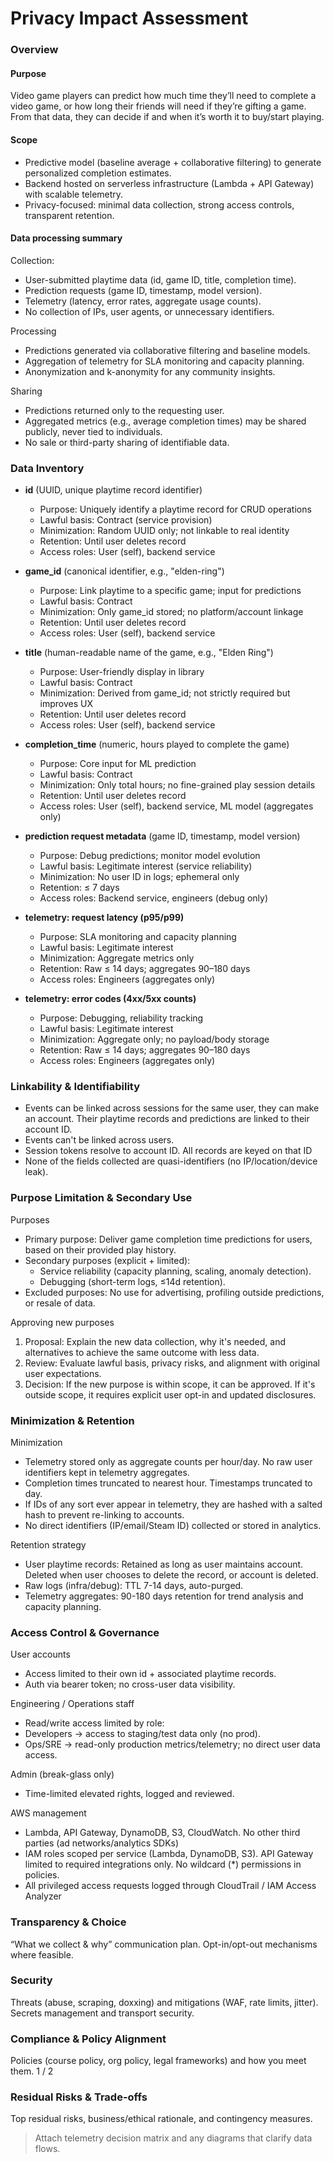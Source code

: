 # Privacy Impact Assessment

### Overview

#### Purpose
Video game players can predict how much time they’ll need to complete a video game, or how long their friends will need if they’re gifting a game. From that data, they can decide if and when it’s worth it to buy/start playing.

#### Scope
- Predictive model (baseline average + collaborative filtering) to generate personalized completion estimates.
- Backend hosted on serverless infrastructure (Lambda + API Gateway) with scalable telemetry.
- Privacy-focused: minimal data collection, strong access controls, transparent retention.

#### Data processing summary

Collection:
- User-submitted playtime data (id, game ID, title, completion time).
- Prediction requests (game ID, timestamp, model version).
- Telemetry (latency, error rates, aggregate usage counts).
- No collection of IPs, user agents, or unnecessary identifiers.

Processing
- Predictions generated via collaborative filtering and baseline models.
- Aggregation of telemetry for SLA monitoring and capacity planning.
- Anonymization and k-anonymity for any community insights.

Sharing
- Predictions returned only to the requesting user.
- Aggregated metrics (e.g., average completion times) may be shared publicly, never tied to individuals.
- No sale or third-party sharing of identifiable data.

### Data Inventory

- **id** (UUID, unique playtime record identifier)  
  - Purpose: Uniquely identify a playtime record for CRUD operations  
  - Lawful basis: Contract (service provision)  
  - Minimization: Random UUID only; not linkable to real identity  
  - Retention: Until user deletes record  
  - Access roles: User (self), backend service  

- **game_id** (canonical identifier, e.g., "elden-ring")  
  - Purpose: Link playtime to a specific game; input for predictions  
  - Lawful basis: Contract  
  - Minimization: Only game_id stored; no platform/account linkage  
  - Retention: Until user deletes record  
  - Access roles: User (self), backend service  

- **title** (human-readable name of the game, e.g., "Elden Ring")  
  - Purpose: User-friendly display in library  
  - Lawful basis: Contract  
  - Minimization: Derived from game_id; not strictly required but improves UX  
  - Retention: Until user deletes record  
  - Access roles: User (self), backend service  

- **completion_time** (numeric, hours played to complete the game)  
  - Purpose: Core input for ML prediction  
  - Lawful basis: Contract  
  - Minimization: Only total hours; no fine-grained play session details  
  - Retention: Until user deletes record  
  - Access roles: User (self), backend service, ML model (aggregates only)  

- **prediction request metadata** (game ID, timestamp, model version)  
  - Purpose: Debug predictions; monitor model evolution  
  - Lawful basis: Legitimate interest (service reliability)  
  - Minimization: No user ID in logs; ephemeral only  
  - Retention: ≤ 7 days  
  - Access roles: Backend service, engineers (debug only)  

- **telemetry: request latency (p95/p99)**  
  - Purpose: SLA monitoring and capacity planning  
  - Lawful basis: Legitimate interest  
  - Minimization: Aggregate metrics only  
  - Retention: Raw ≤ 14 days; aggregates 90–180 days  
  - Access roles: Engineers (aggregates only)  

- **telemetry: error codes (4xx/5xx counts)**  
  - Purpose: Debugging, reliability tracking  
  - Lawful basis: Legitimate interest  
  - Minimization: Aggregate only; no payload/body storage  
  - Retention: Raw ≤ 14 days; aggregates 90–180 days  
  - Access roles: Engineers (aggregates only)  

### Linkability & Identifiability
- Events can be linked across sessions for the same user, they can make an account. Their playtime records and predictions are linked to their account ID.
- Events can't be linked across users.
- Session tokens resolve to account ID. All records are keyed on that ID
- None of the fields collected are quasi-identifiers (no IP/location/device leak).

### Purpose Limitation & Secondary Use
Purposes
- Primary purpose: Deliver game completion time predictions for users, based on their provided play history.
- Secondary purposes (explicit + limited): 
  - Service reliability (capacity planning, scaling, anomaly detection).
  - Debugging (short-term logs, ≤14d retention).
- Excluded purposes: No use for advertising, profiling outside predictions, or resale of data.

Approving new purposes
1. Proposal: Explain the new data collection, why it's needed, and alternatives to achieve the same outcome with less data.
2. Review: Evaluate lawful basis, privacy risks, and alignment with original user expectations.
3. Decision: If the new purpose is within scope, it can be approved. If it's outside scope, it requires explicit user opt-in and updated disclosures.

### Minimization & Retention

Minimization
- Telemetry stored only as aggregate counts per hour/day. No raw user identifiers kept in telemetry aggregates.
- Completion times truncated to nearest hour. Timestamps truncated to day.
- If IDs of any sort ever appear in telemetry, they are hashed with a salted hash to prevent re-linking to accounts.
- No direct identifiers (IP/email/Steam ID) collected or stored in analytics.

Retention strategy
- User playtime records: Retained as long as user maintains account. Deleted when user chooses to delete the record, or account is deleted.
- Raw logs (infra/debug): TTL 7-14 days, auto-purged.
- Telemetry aggregates: 90-180 days retention for trend analysis and capacity planning.

### Access Control & Governance

User accounts
- Access limited to their own id + associated playtime records.
- Auth via bearer token; no cross-user data visibility.

Engineering / Operations staff
- Read/write access limited by role:
- Developers → access to staging/test data only (no prod).
- Ops/SRE → read-only production metrics/telemetry; no direct user data access.

Admin (break-glass only)
- Time-limited elevated rights, logged and reviewed.

AWS management
- Lambda, API Gateway, DynamoDB, S3, CloudWatch. No other third parties (ad networks/analytics SDKs)
- IAM roles scoped per service (Lambda, DynamoDB, S3). API Gateway limited to required integrations only. No wildcard (*) permissions in policies.
- All privileged access requests logged through CloudTrail / IAM Access Analyzer

### Transparency & Choice
 “What we collect & why” communication plan.
 Opt-in/opt-out mechanisms where feasible.

### Security
 Threats (abuse, scraping, doxxing) and mitigations (WAF, rate limits, jitter).
 Secrets management and transport security.

### Compliance & Policy Alignment
 Policies (course policy, org policy, legal frameworks) and how you meet them.
 1 / 2

### Residual Risks & Trade-offs
 Top residual risks, business/ethical rationale, and contingency measures.

 > Attach telemetry decision matrix and any diagrams that clarify data flows.